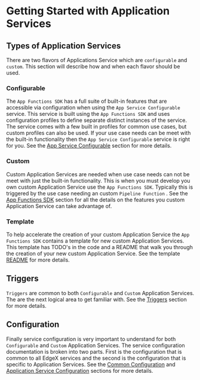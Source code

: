 # Getting Started with Application Services

## Types of Application Services

There are two flavors of Applications Service which are `configurable` and `custom`. This section will describe how and when each flavor should be used.

### Configurable

The `App Functions SDK` has a full suite of built-in features that are accessible via configuration when using the `App Service Configurable` service. This service is built using the `App Functions SDK` and uses  configuration profiles to define separate distinct instances of the service. The service comes with a few built in profiles for common use cases, but custom profiles can also be used. If your use case needs can be meet with the built-in functionality then the `App Service Configurable` service is right for you. See the [App Service Configurable](./AppServiceConfigurable.md) section for more details.

### Custom

Custom Application Services are needed when use case needs can not be meet with just the built-in functionality. This is when you must develop you own custom Application Service use the `App Functions SDK`. Typically this is triggered by the use case needing an custom `Pipeline Function` . See the [App Functions SDK](./ApplicationFunctionsSDK.md) section for all the details on the features you custom Application Service can take advantage of.

### Template

To help accelerate the creation of your custom Application Service the `App Functions SDK` contains a template for new custom Application Services. This template has TODO's in the code and a README that walk you through the creation of your new custom Application Service. See the template [README](https://github.com/edgexfoundry/app-functions-sdk-go/tree/master/app-service-template#readme) for more details.

## Triggers

`Triggers` are common to both `Configurable` and `Custom` Application Services. The are the next logical area to get familiar with. See the [Triggers](./Triggers.md) section for more details.

## Configuration

Finally service configuration is very important to understand for both `Configurable` and `Custom` Application Services. The service configuration documentation is broken into two parts. First is the configuration that is common to all EdgeX services and the second is the configuration that is specific to Application Services. See the [Common Configuration](../configuration/CommonConfiguration.md) and [Application Service Configuration](./GeneralAppServiceConfig.md) sections for more details.

